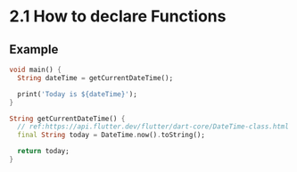 # 2.1 How to declare Functions
 
## Example

```dart
void main() {
  String dateTime = getCurrentDateTime();

  print('Today is ${dateTime}');
}

String getCurrentDateTime() {
  // ref:https://api.flutter.dev/flutter/dart-core/DateTime-class.html
  final String today = DateTime.now().toString();

  return today;
}
```
